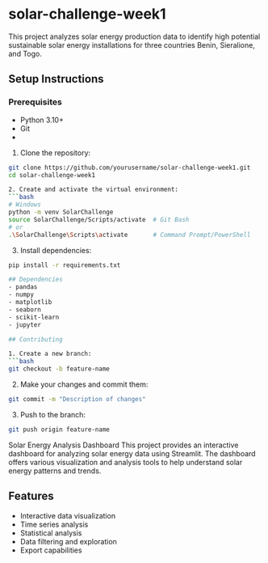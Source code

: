 # solar-challenge-week1
This project analyzes solar energy production data to identify high potential sustainable solar energy installations for three countries  Benin, Sieralione, and Togo.

## Setup Instructions
### Prerequisites
- Python 3.10+
- Git
- 
1. Clone the repository:
```bash
git clone https://github.com/yourusername/solar-challenge-week1.git
cd solar-challenge-week1

2. Create and activate the virtual environment:
```bash
# Windows
python -m venv SolarChallenge
source SolarChallenge/Scripts/activate  # Git Bash
# or
.\SolarChallenge\Scripts\activate       # Command Prompt/PowerShell
```

3. Install dependencies:
```bash
pip install -r requirements.txt

## Dependencies
- pandas
- numpy
- matplotlib
- seaborn
- scikit-learn
- jupyter

## Contributing

1. Create a new branch:
```bash
git checkout -b feature-name
```
2. Make your changes and commit them:
```bash
git commit -m "Description of changes"
```
3. Push to the branch:
```bash
git push origin feature-name
```
Solar Energy Analysis Dashboard
This project provides an interactive dashboard for analyzing solar energy data using Streamlit. The dashboard offers various visualization and analysis tools to help understand solar energy patterns and trends.

## Features

- Interactive data visualization
- Time series analysis
- Statistical analysis
- Data filtering and exploration
- Export capabilities
